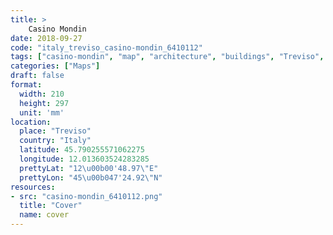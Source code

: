 ```yaml
---
title: > 
    Casino Mondin
date: 2018-09-27
code: "italy_treviso_casino-mondin_6410112"
tags: ["casino-mondin", "map", "architecture", "buildings", "Treviso", "Italy"]
categories: ["Maps"]
draft: false
format:
  width: 210
  height: 297
  unit: 'mm'
location:
  place: "Treviso"
  country: "Italy"
  latitude: 45.790255571062275
  longitude: 12.013603524283285
  prettyLat: "12\u00b00'48.97\"E"
  prettyLon: "45\u00b047'24.92\"N"
resources:
- src: "casino-mondin_6410112.png"
  title: "Cover"
  name: cover
---
```

